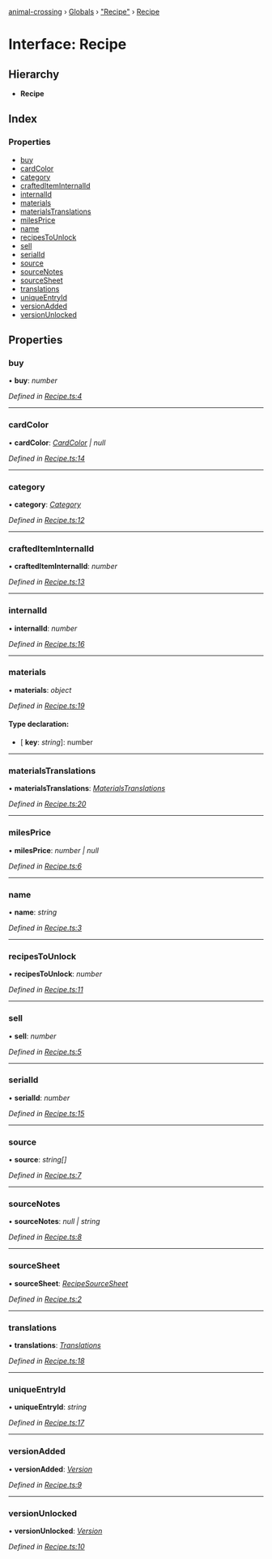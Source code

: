 [animal-crossing](../README.md) › [Globals](../globals.md) › ["Recipe"](../modules/_recipe_.md) › [Recipe](_recipe_.recipe.md)

# Interface: Recipe

## Hierarchy

* **Recipe**

## Index

### Properties

* [buy](_recipe_.recipe.md#buy)
* [cardColor](_recipe_.recipe.md#cardcolor)
* [category](_recipe_.recipe.md#category)
* [craftedItemInternalId](_recipe_.recipe.md#craftediteminternalid)
* [internalId](_recipe_.recipe.md#internalid)
* [materials](_recipe_.recipe.md#materials)
* [materialsTranslations](_recipe_.recipe.md#materialstranslations)
* [milesPrice](_recipe_.recipe.md#milesprice)
* [name](_recipe_.recipe.md#name)
* [recipesToUnlock](_recipe_.recipe.md#recipestounlock)
* [sell](_recipe_.recipe.md#sell)
* [serialId](_recipe_.recipe.md#serialid)
* [source](_recipe_.recipe.md#source)
* [sourceNotes](_recipe_.recipe.md#sourcenotes)
* [sourceSheet](_recipe_.recipe.md#sourcesheet)
* [translations](_recipe_.recipe.md#translations)
* [uniqueEntryId](_recipe_.recipe.md#uniqueentryid)
* [versionAdded](_recipe_.recipe.md#versionadded)
* [versionUnlocked](_recipe_.recipe.md#versionunlocked)

## Properties

###  buy

• **buy**: *number*

*Defined in [Recipe.ts:4](https://github.com/Norviah/animal-crossing/blob/b7769d3/module/types/Recipe.ts#L4)*

___

###  cardColor

• **cardColor**: *[CardColor](../enums/_recipe_.cardcolor.md) | null*

*Defined in [Recipe.ts:14](https://github.com/Norviah/animal-crossing/blob/b7769d3/module/types/Recipe.ts#L14)*

___

###  category

• **category**: *[Category](../enums/_recipe_.category.md)*

*Defined in [Recipe.ts:12](https://github.com/Norviah/animal-crossing/blob/b7769d3/module/types/Recipe.ts#L12)*

___

###  craftedItemInternalId

• **craftedItemInternalId**: *number*

*Defined in [Recipe.ts:13](https://github.com/Norviah/animal-crossing/blob/b7769d3/module/types/Recipe.ts#L13)*

___

###  internalId

• **internalId**: *number*

*Defined in [Recipe.ts:16](https://github.com/Norviah/animal-crossing/blob/b7769d3/module/types/Recipe.ts#L16)*

___

###  materials

• **materials**: *object*

*Defined in [Recipe.ts:19](https://github.com/Norviah/animal-crossing/blob/b7769d3/module/types/Recipe.ts#L19)*

#### Type declaration:

* \[ **key**: *string*\]: number

___

###  materialsTranslations

• **materialsTranslations**: *[MaterialsTranslations](_recipe_.materialstranslations.md)*

*Defined in [Recipe.ts:20](https://github.com/Norviah/animal-crossing/blob/b7769d3/module/types/Recipe.ts#L20)*

___

###  milesPrice

• **milesPrice**: *number | null*

*Defined in [Recipe.ts:6](https://github.com/Norviah/animal-crossing/blob/b7769d3/module/types/Recipe.ts#L6)*

___

###  name

• **name**: *string*

*Defined in [Recipe.ts:3](https://github.com/Norviah/animal-crossing/blob/b7769d3/module/types/Recipe.ts#L3)*

___

###  recipesToUnlock

• **recipesToUnlock**: *number*

*Defined in [Recipe.ts:11](https://github.com/Norviah/animal-crossing/blob/b7769d3/module/types/Recipe.ts#L11)*

___

###  sell

• **sell**: *number*

*Defined in [Recipe.ts:5](https://github.com/Norviah/animal-crossing/blob/b7769d3/module/types/Recipe.ts#L5)*

___

###  serialId

• **serialId**: *number*

*Defined in [Recipe.ts:15](https://github.com/Norviah/animal-crossing/blob/b7769d3/module/types/Recipe.ts#L15)*

___

###  source

• **source**: *string[]*

*Defined in [Recipe.ts:7](https://github.com/Norviah/animal-crossing/blob/b7769d3/module/types/Recipe.ts#L7)*

___

###  sourceNotes

• **sourceNotes**: *null | string*

*Defined in [Recipe.ts:8](https://github.com/Norviah/animal-crossing/blob/b7769d3/module/types/Recipe.ts#L8)*

___

###  sourceSheet

• **sourceSheet**: *[RecipeSourceSheet](../enums/_recipe_.recipesourcesheet.md)*

*Defined in [Recipe.ts:2](https://github.com/Norviah/animal-crossing/blob/b7769d3/module/types/Recipe.ts#L2)*

___

###  translations

• **translations**: *[Translations](_recipe_.translations.md)*

*Defined in [Recipe.ts:18](https://github.com/Norviah/animal-crossing/blob/b7769d3/module/types/Recipe.ts#L18)*

___

###  uniqueEntryId

• **uniqueEntryId**: *string*

*Defined in [Recipe.ts:17](https://github.com/Norviah/animal-crossing/blob/b7769d3/module/types/Recipe.ts#L17)*

___

###  versionAdded

• **versionAdded**: *[Version](../enums/_recipe_.version.md)*

*Defined in [Recipe.ts:9](https://github.com/Norviah/animal-crossing/blob/b7769d3/module/types/Recipe.ts#L9)*

___

###  versionUnlocked

• **versionUnlocked**: *[Version](../enums/_recipe_.version.md)*

*Defined in [Recipe.ts:10](https://github.com/Norviah/animal-crossing/blob/b7769d3/module/types/Recipe.ts#L10)*
